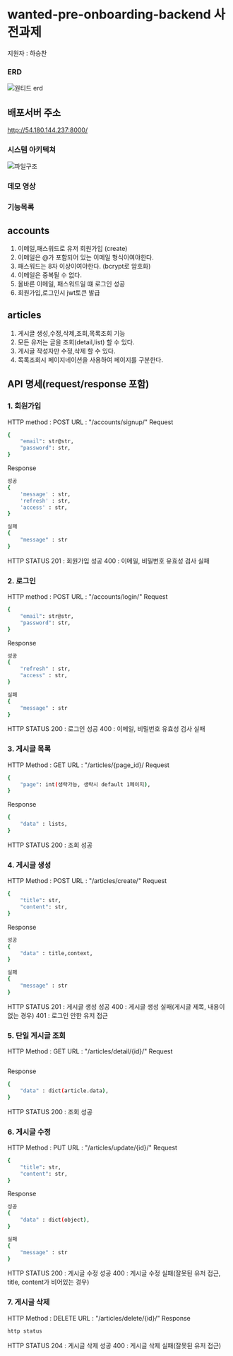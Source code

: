 
# wanted-pre-onboarding-backend 사전과제


지원자 : 하승찬


### ERD

![원티드 erd](https://github.com/caretim/wanted-pre-onboarding-backend/assets/108650777/d9c92eb2-fec2-4def-b34c-0aee0561c610)


## 배포서버 주소

http://54.180.144.237:8000/


### 시스템 아키텍쳐 
![파일구조](https://github.com/caretim/wanted-pre-onboarding-backend/assets/108650777/f530cd45-ad59-41a1-8d23-2a2b126e6398)


### 데모 영상



### 기능목록


## accounts
1. 이메일,패스워드로 유저 회원가입 (create) 
2. 이메일은 @가 포함되어 있는 이메일 형식이여야한다.
3. 패스워드는 8자 이상이여야한다. (bcrypt로 암호화)  
4. 이메일은 중복될 수 없다.
5. 올바른 이메일, 패스워드일 떄 로그인 성공 
6. 회원가입,로그인시 jwt토큰 발급


## articles
1. 게시글 생성,수정,삭제,조회,목록조회 기능
2. 모든 유저는 글을 조회(detail,list) 할 수 있다.
3. 게시글 작성자만 수정,삭제 할 수 있다.
4. 목록조회시 페이지네이션을 사용하여 페이지를 구분한다.




## API 명세(request/response 포함)

### 1. 회원가입
HTTP method : POST
URL : "/accounts/signup/"
Request 
```bash
{
	"email": str@str,
	"password": str,
}
```
Response
```bash
성공
{
    'message' : str,
    'refresh' : str,
    'access' : str,
}

실패
{
    "message" : str
}

```
HTTP STATUS
201 : 회원가입 성공
400 : 이메일, 비밀번호 유효성 검사 실패

### 2. 로그인
HTTP method : POST
URL : "/accounts/login/"
Request 
```bash
{
	"email": str@str,
	"password": str,
}
```
Response
```bash
성공
{
    "refresh" : str,
    "access" : str,
}

실패
{
    "message" : str
}

```
HTTP STATUS
200 : 로그인 성공
400 : 이메일, 비밀번호 유효성 검사 실패

### 3. 게시글 목록
HTTP Method : GET
URL : "/articles/{page_id}/
Request 
```bash
{
	"page": int(생략가능, 생략시 default 1페이지),
}
```
Response
```bash
{
    "data" : lists,
}

```
HTTP STATUS
200 : 조회 성공

### 4. 게시글 생성
HTTP Method : POST
URL : "/articles/create/"
Request 
```bash
{
	"title": str,
	"content": str,
}
```
Response
```bash
성공
{
    "data" : title,context,
}

실패
{
    "message" : str
}
```
HTTP STATUS
201 : 게시글 생성 성공
400 : 게시글 생성 실패(게시글 제목, 내용이 없는 경우)
401 : 로그인 안한 유저 접근

### 5. 단일 게시글 조회
HTTP Method : GET
URL : "/articles/detail/{id}/"
Request 
```bash

```
Response
```bash
{
    "data" : dict(article.data),
}

```
HTTP STATUS
200 : 조회 성공

### 6. 게시글 수정
HTTP Method : PUT
URL : "/articles/update/{id}/"
Request 
```bash
{
	"title": str,
	"content": str,
}
```
Response
```bash
성공
{
    "data" : dict(object),
}

실패
{
    "message" : str
}
```
HTTP STATUS
200 : 게시글 수정 성공
400 : 게시글 수정 실패(잘못된 유저 접근, title, content가 비어있는 경우)

### 7. 게시글 삭제
HTTP Method : DELETE
URL : "/articles/delete/{id}/"
Response
```bash
http status 
```
HTTP STATUS
204 : 게시글 삭제 성공
400 : 게시글 삭제 실패(잘못된 유저 접근)
